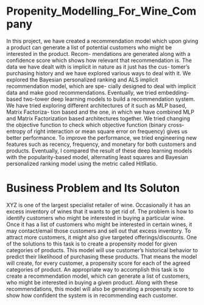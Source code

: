 # Propenity_Modelling_For_Wine_Company
In this project, we have created a recommendation model which upon giving a product
can generate a list of potential customers who might be interested in the product. Recom-
mendations are generated along with a confidence score which shows how relevant that
recommendation is. The data we have dealt with is implicit in nature as it just has the cus-
tomer’s purchasing history and we have explored various ways to deal with it. We explored
the Bayesian personalized ranking and ALS implicit recommendation model, which are spe-
cially designed to deal with implicit data and make good recommendations. Eventually, we
tried embedding-based two-tower deep learning models to build a recommendation system.
We have tried exploring different architectures of it such as MLP based, Matrix Factoriza-
tion based and the one, in which we have combined MLP and Matrix Factorization based
architectures together. We tried changing the objective function to check which objective
function (binary cross-entropy of right interaction or mean square error on frequency) gives
us better performance. To improve the performance, we tried engineering new features such
as recency, frequency, and monetary for both customers and products. Eventually, I compared
the result of these deep learning models with the popularity-based model, alternating least
squares and Bayesian personalized ranking model using the metric called HitRatio.

# Business Problem and Its Soluton
XYZ is one of the largest specialist retailer of wine. Occasionally
it has an excess inventory of wines that it wants to get rid of. The problem is how to
identify customers who might be interested in buying a particular wine. Once it has a list of
customers who might be interested in certain wines, it may contact/email those customers
and sell out that excess inventory. To attract more customers, it might also give targeted
offerings/discounts.
One of the solutions to this task is to create a propensity model for given categories of
products. This model will use customer’s historical behavior to predict their likelihood of
purchasing these products. That means the model will create, for every customer, a propensity
score for each of the agreed categories of product.
An appropriate way to accomplish this task is to create a recommendation model, which can
generate a list of customers, who might be interested in buying a given product. Along with
these recommendations, this model will also be generating a propensity score to show how
confident the system is in recommending each customer.
